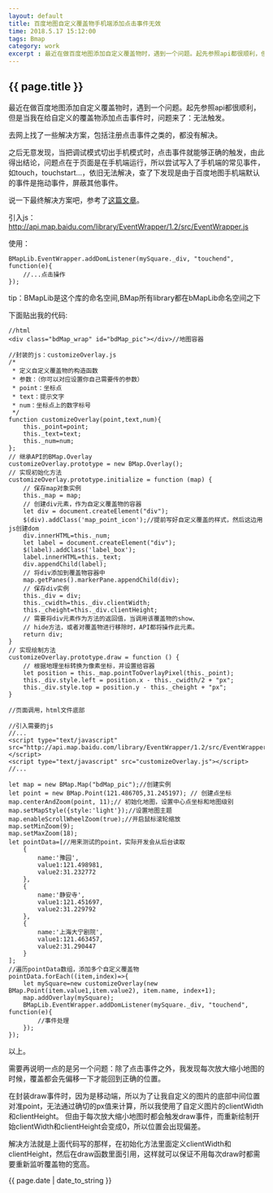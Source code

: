 ```yaml
---
layout: default
title: 百度地图自定义覆盖物手机端添加点击事件无效
time: 2018.5.17 15:12:00
tags: Bmap
category: work
excerpt : 最近在做百度地图添加自定义覆盖物时，遇到一个问题。起先参照api都很顺利，但是当我在给自定义的覆盖物添加点击事件时，问题来了：无法触发。
---
```


<h2>{{ page.title }}</h2>

最近在做百度地图添加自定义覆盖物时，遇到一个问题。起先参照api都很顺利，但是当我在给自定义的覆盖物添加点击事件时，问题来了：无法触发。

去网上找了一些解决方案，包括注册点击事件之类的，都没有解决。

之后无意发现，当把调试模式切出手机模式时，点击事件就能够正确的触发，由此得出结论，问题点在于页面是在手机端运行，所以尝试写入了手机端的常见事件，如touch，touchstart...，依旧无法解决，查了下发现是由于百度地图手机端默认的事件是拖动事件，屏蔽其他事件。

说一下最终解决方案吧，参考了[这篇文章](http://www.catcoder.com/2017/07/28/bmap-myself-square-cannot-click/)。

引入js：http://api.map.baidu.com/library/EventWrapper/1.2/src/EventWrapper.js

使用：
```
BMapLib.EventWrapper.addDomListener(mySquare._div, "touchend", function(e){
    //...点击操作
});
```
tip：BMapLib是这个库的命名空间,BMap所有library都在bMapLib命名空间之下

下面贴出我的代码:
```
//html
<div class="bdMap_wrap" id="bdMap_pic"></div>//地图容器
```
```
//封装的js：customizeOverlay.js
/* 
 * 定义自定义覆盖物的构造函数
 * 参数：（你可以对应设置你自己需要传的参数）
 * point：坐标点
 * text：提示文字
 * num：坐标点上的数字标号
 */
function customizeOverlay(point,text,num){
    this._point=point;
    this._text=text;
    this._num=num;
};
// 继承API的BMap.Overlay 
customizeOverlay.prototype = new BMap.Overlay();
// 实现初始化方法  
customizeOverlay.prototype.initialize = function (map) {    
    // 保存map对象实例   
    this._map = map;        
    // 创建div元素，作为自定义覆盖物的容器   
    let div = document.createElement("div");    
    $(div).addClass('map_point_icon');//提前写好自定义覆盖的样式，然后这边用js创建dom
    div.innerHTML=this._num;
    let label = document.createElement("div");
    $(label).addClass('label_box');
    label.innerHTML=this._text;
    div.appendChild(label);
    // 将div添加到覆盖物容器中   
    map.getPanes().markerPane.appendChild(div);
    // 保存div实例   
    this._div = div;
    this._cwidth=this._div.clientWidth;
    this._cheight=this._div.clientHeight;
    // 需要将div元素作为方法的返回值，当调用该覆盖物的show、   
    // hide方法，或者对覆盖物进行移除时，API都将操作此元素。   
    return div;
}
// 实现绘制方法   
customizeOverlay.prototype.draw = function () {    
    // 根据地理坐标转换为像素坐标，并设置给容器    
    let position = this._map.pointToOverlayPixel(this._point);      
    this._div.style.left = position.x - this._cwidth/2 + "px";    
    this._div.style.top = position.y - this._cheight + "px";    
}
```
```
//页面调用，html文件底部

//引入需要的js
//...
<script type="text/javascript" src="http://api.map.baidu.com/library/EventWrapper/1.2/src/EventWrapper.js"></script>
<script type="text/javascript" src="customizeOverlay.js"></script>
//...

let map = new BMap.Map("bdMap_pic");//创建实例
let point = new BMap.Point(121.486705,31.245197); // 创建点坐标   
map.centerAndZoom(point, 11);// 初始化地图，设置中心点坐标和地图级别
map.setMapStyle({style:'light'});//设置地图主题
map.enableScrollWheelZoom(true);//开启鼠标滚轮缩放
map.setMinZoom(9);
map.setMaxZoom(18);
let pointData=[//用来测试的point，实际开发会从后台读取
    {
        name:'豫园',
        value1:121.498981,
        value2:31.232772
    },
    {
        name:'静安寺',
        value1:121.451697,
        value2:31.229792
    },
    {
        name:'上海大宁剧院',
        value1:121.463457,
        value2:31.290447
    }
];
//遍历pointData数组，添加多个自定义覆盖物
pointData.forEach((item,index)=>{
    let mySquare=new customizeOverlay(new BMap.Point(item.value1,item.value2), item.name, index+1);
    map.addOverlay(mySquare);
    BMapLib.EventWrapper.addDomListener(mySquare._div, "touchend", function(e){
        //事件处理
    });
});
```

以上。

需要再说明一点的是另一个问题：除了点击事件之外，我发现每次放大缩小地图的时候，覆盖都会先偏移一下才能回到正确的位置。

在封装draw事件时，因为是移动端，所以为了让我自定义的图片的底部中间位置对准point，无法通过确切的px值来计算，所以我使用了自定义图片的clientWidth和clientHeight。
但由于每次放大缩小地图时都会触发draw事件，而重新绘制开始clientWidth和clientHeight会变成0，所以位置会出现偏差。

解决方法就是上面代码写的那样，在初始化方法里面定义clientWidth和clientHeight，然后在draw函数里面引用，这样就可以保证不用每次draw时都需要重新监听覆盖物的宽高。

<p>{{ page.date | date_to_string }}</p>
